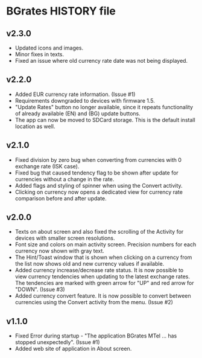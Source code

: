 BGrates HISTORY file
=====================

## v2.3.0

  * Updated icons and images. 
  * Minor fixes in texts.
  * Fixed an issue where old currency rate date was not being displayed.

## v2.2.0

  * Added EUR currency rate information. (Issue #1)
  * Requirements downgraded to devices with firmware 1.5.  
  * "Update Rates" button no longer available, since it repeats functionality of already available (EN) and (BG) update buttons.
  * The app can now be moved to SDCard storage. This is the default install location as well.

## v2.1.0

  * Fixed division by zero bug when converting from currencies with 0 exchange rate (ISK case).
  * Fixed bug that caused tendency flag to be shown after update for currencies without a change in the rate.
  * Added flags and styling of spinner when using the Convert activity.
  * Clicking on currency now opens a dedicated view for currency rate comparison before and after update. 
  
## v2.0.0

  * Texts on about screen and also fixed the scrolling of the Activity for devices with smaller screen resolutions.
  * Font size and colors on main activity screen. Precision numbers for each currency now shown with gray text.  
  * The Hint/Toast window that is shown when clicking on a currency from the list now shows old and new currency values if available.
  * Added currency increase/decrease rate status. It is now possible to view currency tendencies when updating to the latest exchange rates. The tendencies are marked with green arrow for "UP" and red arrow for "DOWN". (Issue #3)
  * Added currency convert feature. It is now possible to convert between currencies using the Convert activity from the menu. (Issue #2)

## v1.1.0

  * Fixed Error during startup - "The application BGrates MTel ... has stopped unexpectedly". (Issue #1)
  * Added web site of application in About screen.
